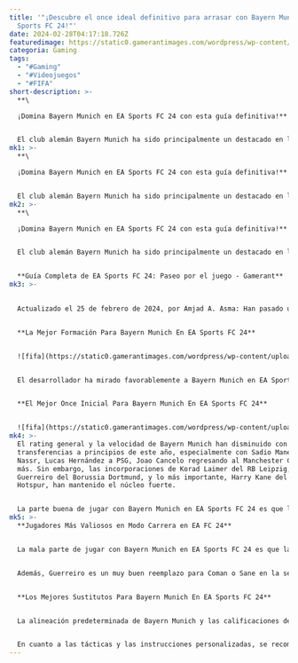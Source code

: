 ```yaml
---
title: '"¡Descubre el once ideal definitivo para arrasar con Bayern Munich en EA
  Sports FC 24!"'
date: 2024-02-28T04:17:18.726Z
featuredimage: https://static0.gamerantimages.com/wordpress/wp-content/uploads/2023/10/bayern-munich-ea-sports-fc-2024.jpg?q=50&fit=contain&w=1140&h=&dpr=1.5
categoria: Gaming
tags:
  - "#Gaming"
  - "#Videojuegos"
  - "#FIFA"
short-description: >-
  **\

  ¡Domina Bayern Munich en EA Sports FC 24 con esta guía definitiva!**


  El club alemán Bayern Munich ha sido principalmente un destacado en la Bundesliga, la UEFA Champions League, y más. La presencia dominante
mk1: >-
  **\

  ¡Domina Bayern Munich en EA Sports FC 24 con esta guía definitiva!**


  El club alemán Bayern Munich ha sido principalmente un destacado en la Bundesliga, la UEFA Champions League, y más. La presencia dominante del club se refleja tam
mk2: >-
  **\

  ¡Domina Bayern Munich en EA Sports FC 24 con esta guía definitiva!**


  El club alemán Bayern Munich ha sido principalmente un destacado en la Bundesliga, la UEFA Champions League, y más. La presencia dominante del club se refleja también en EA Sports FC 24, con muchos jugadores eligiéndolo para enfrentarse a equipos de élite como el Manchester City, el FC Barcelona y el Liverpool, por mencionar algunos.


  **Guía Completa de EA Sports FC 24: Paseo por el juego - Gamerant**
mk3: >-
  

  Actualizado el 25 de febrero de 2024, por Amjad A. Asma: Han pasado unos meses desde el lanzamiento de EA Sports FC 24, y Bayern Munich ha mantenido una fuerte presencia en la Bundesliga. El equipo liderado por Manuel Neuer actualmente ocupa el segundo lugar en la tabla, ocho puntos detrás de Leverkusen y seis por delante de Stuttgart. Ha habido ocasiones en las que los fanáticos han estado extremadamente decepcionados con el rendimiento del equipo, especialmente en la reciente derrota por 3-0 contra Leverkusen. Sin embargo, el club aún tiene un gran potencial, y esto se refleja en las estadísticas de los jugadores en EA Sports FC 24.


  **La Mejor Formación Para Bayern Munich En EA Sports FC 24**


  ![fifa](https://static0.gamerantimages.com/wordpress/wp-content/uploads/2023/10/ea-sports-fc-24-best-formation-for-bayern-munich.jpg?q=50&fit=crop&w=1500&dpr=1.5 "fifa")


  El desarrollador ha mirado favorablemente a Bayern Munich en EA Sports FC 24, y la fuerte alineación del equipo permite tanto a jugadores defensivos como ofensivos tener una buena experiencia. La formación predeterminada elegida refleja las posiciones del mundo real de los futbolistas, probadas y comprobadas para un rendimiento óptimo. Como tal, el 4-2-3-1 Amplio ayudará a los jugadores a sacar el máximo provecho del Once Inicial.


  **El Mejor Once Inicial Para Bayern Munich En EA Sports FC 24**


  ![fifa](https://static0.gamerantimages.com/wordpress/wp-content/uploads/2024/02/bayern-update.jpg?q=50&fit=crop&w=1500&dpr=1.5 "fifa")
mk4: >-
  El rating general y la velocidad de Bayern Munich han disminuido con las
  transferencias a principios de este año, especialmente con Sadio Mane a Al
  Nassr, Lucas Hernández a PSG, Joao Cancelo regresando al Manchester City, y
  más. Sin embargo, las incorporaciones de Korad Laimer del RB Leipzig, Raphael
  Guerreiro del Borussia Dortmund, y lo más importante, Harry Kane del Tottenham
  Hotspur, han mantenido el núcleo fuerte.


  La parte buena de jugar con Bayern Munich en EA Sports FC 24 es que la defensa es lo suficientemente fuerte como para hacer frente a muchos oponentes. Considera la presencia de MCDs como Kimmich y Laimer: los dos aportan estilos de juego importantes como Anticipar, Presionar Demostrado, Implacable, Rudo, y muchos más.
mk5: >-
  **Jugadores Más Valiosos en Modo Carrera en EA FC 24**


  La mala parte de jugar con Bayern Munich en EA Sports FC 24 es que la mejor oportunidad de marcar es darle el balón a Kane. Ahora, esto es malo porque es increíblemente lento en el juego, especialmente considerando la velocidad que muchos CBs y laterales poseen ahora.


  Además, Guerreiro es un muy buen reemplazo para Coman o Sane en la segunda mitad, especialmente teniendo en cuenta la sorprendentemente baja resistencia que los dos tienen. También viene con una gran cantidad de estilos de juego para Bayern Munich en EA Sports FC 24, incluyendo el Tiki Taka PS+, que puede crear increíbles jugadas de construcción.


  **Los Mejores Sustitutos Para Bayern Munich En EA Sports FC 24**


  La alineación predeterminada de Bayern Munich y las calificaciones de los jugadores cambiarán a lo largo del ciclo de vida de EA Sports FC 24 a medida que los editores envíen actualizaciones para reflejar la lista activa y el rendimiento del mundo real.


  En cuanto a las tácticas y las instrucciones personalizadas, se recomienda a los principiantes dejarlas en los valores predeterminados. Aunque cambios mínimos pueden no causar mucho impacto en rangos más bajos, escalar en la clasificación puede volverse difícil si las tácticas no están optimizadas. Dado que los jugadores pueden optar por ir ofensivos o defensivos con la formación y la alineación mencionadas, las tácticas e instrucciones están en sus valores más equilibrados.
---
```


